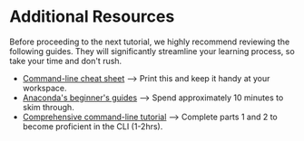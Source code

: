 # Additional Resources

Before proceeding to the next tutorial, we highly recommend reviewing the following guides. They will significantly streamline your learning process, so take your time and don't rush.

- [Command-line cheat sheet](https://www.git-tower.com/blog/command-line-cheat-sheet/) --> Print this and keep it handy at your workspace.
- [Anaconda's beginner's guides](https://docs.anaconda.com/anaconda/user-guide/) --> Spend approximately 10 minutes to skim through.
- [Comprehensive command-line tutorial](https://www.codecademy.com/learn/learn-the-command-line) --> Complete parts 1 and 2 to become proficient in the CLI (1-2hrs).